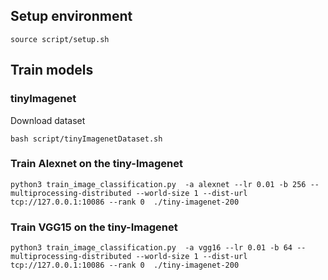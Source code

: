 

## Setup environment


```Shell
source script/setup.sh
```

## Train models


### tinyImagenet

Download dataset
```Shell
bash script/tinyImagenetDataset.sh
```

### Train Alexnet on the tiny-Imagenet

```Shell
python3 train_image_classification.py  -a alexnet --lr 0.01 -b 256 --multiprocessing-distributed --world-size 1 --dist-url tcp://127.0.0.1:10086 --rank 0  ./tiny-imagenet-200
```

### Train VGG15 on the tiny-Imagenet


```Shell
python3 train_image_classification.py  -a vgg16 --lr 0.01 -b 64 --multiprocessing-distributed --world-size 1 --dist-url tcp://127.0.0.1:10086 --rank 0  ./tiny-imagenet-200
```